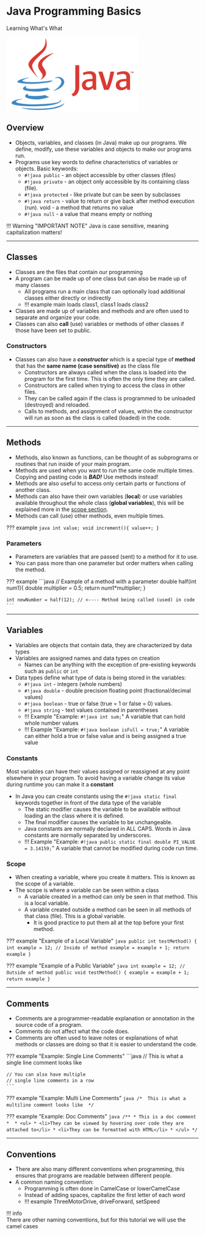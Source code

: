 # Java Programming Basics

Learning What's What

![Java](../assets/images/logos/java.png)

## Overview

- Objects, variables, and classes (in Java) make up our programs. We define, modify, use these variables and objects to make our programs run.
- Programs use key words to define characteristics of variables or objects. Basic keywords:
    - `#!java public` - an object accessible by other classes (files)
    - `#!java private` - an object only accessible by its containing class (file).
    - `#!java protected` - like private but can be seen by subclasses
    - `#!java return` - value to return or give back after method execution (run). void - a method that returns no value
    - `#!java null` - a value that means empty or nothing

!!! Warning "IMPORTANT NOTE"
	Java is case sensitive, meaning capitalization matters!
***

## Classes

- Classes are the files that contain our programming
- A program can be made up of one class but can also be made up of many classes
    - All programs run a main class that can optionally load additional classes either directly or indirectly 
    - !!! example
    	main loads class1, class1 loads class2
- Classes are made up of variables and methods and are often used to separate and organize your code.
- Classes can also **call** (use) variables or methods of other classes if those have been set to public.

### Constructors
<!-- TODO: Add info about keyword new -->

- Classes can also have a ***constructor*** which is a special type of **method** that has the **same name (case sensitive)** as the class file
    - Constructors are always called when the class is loaded into the program for the first time. This is often the only time they are called.
    - Constructors are called when trying to access the class in other files.
    - They can be called again if the class is programmed to be unloaded (destroyed) and reloaded.
    - Calls to methods, and assignment of values, within the constructor will run as soon as the class is called (loaded) in the code.

***

## Methods

- Methods, also known as functions, can be thought of as subprograms or routines that run inside of your main program.
- Methods are used when you want to run the same code multiple times. Copying and pasting code is ***BAD!*** Use methods instead!
- Methods are also useful to access only certain parts or functions of another class.
- Methods can also have their own variables (**local**) or use variables available throughout the whole class (**global variables**), this will be explained more in the [scope section](#scope).
- Methods can call (use) other methods, even multiple times.

??? example
	```java
	int value;
    void increment(){
		value++;
	}
	```

### Parameters

- Parameters are variables that are passed (sent) to a method for it to use.
- You can pass more than one parameter but order matters when calling the method.

??? example
	```java
    // Example of a method with a parameter
    double half(int num1){ 
        double multiplier = 0.5;
        return num1*multiplier; 
    }

    int newNumber = half(12); // <---- Method being called (used) in code
	```

***

## Variables
<!-- TODO: Add note about constants -->

- Variables are objects that contain data, they are characterized by data types
- Variables are assigned names and data types on creation
    - Names can be anything with the exception of pre-existing keywords such as `public` or `int`
- Data types define what type of data is being stored in the variables:
    - `#!java int` - integers (whole numbers)
    - `#!java double` - double precision floating point (fractional/decimal values) 
    - `#!java boolean` - true or false (true = 1 or false = 0) values.
    - `#!java string` - text values contained in parentheses
    - !!! Example "Example: `#!java int sum;`"
    	A variable that can hold whole number values
	- !!! Example "Example: `#!java boolean isFull = true;`"
    	A variable can either hold a true or false value and is being assigned a true value

### Constants

Most variables can have their values assigned or reassigned at any point elsewhere in your program. To avoid having a variable change its value during runtime you can make it a **constant**

- In Java you can create constants using the `#!java static final` keywords together in front of the data type of the variable
    - The static modifier causes the variable to be available without loading an the class where it is defined. 
    - The final modifier causes the variable to be unchangeable.
    - Java constants are normally declared in ALL CAPS. Words in Java constants are normally separated by underscores.
    - !!! Example "Example: `#!java public static final double PI_VALUE = 3.14159;`"
        A variable that cannot be modified during code run time.
  
### Scope

- When creating a variable, where you create it matters. This is known as the scope of a variable.
- The scope is where a variable can be seen within a class
    - A variable created in a method can only be seen in that method. This is a local variable.
    - A variable created outside a method can be seen in all methods of that class (file). This is a global variable.
        - It is good practice to put them all at the top before your first method.

??? example "Example of a Local Variable"
	```java
    public int testMethod() {
        int example = 12; // Inside of method
        example = example + 1;
        return example
    }
	```    

??? example "Example of a Public Variable"
	```java
    int example = 12; // Outside of method
    public void testMethod() {
        example = example + 1;
        return example
    }
	```
***

## Comments

- Comments are a programmer-readable explanation or annotation in the source code of a program.
- Comments do not affect what the code does.
- Comments are often used to leave notes or explanations of what methods or classes are doing so that it is easier to understand the code.

??? example "Example: Single Line Comments"
	```java
    // This is what a single line comment looks like

    // You can also have multiple
    // single line comments in a row
    ```

??? example "Example: Multi Line Comments"
	```java
    /* 
    This is what a
    multiline comment
    looks like 
    */
    ```

??? example "Example: Doc Comments"
	```java
    /**
     * This is a doc comment
     * 
     * <ul>
     * <li>They can be viewed by hovering over code they are attached to</li>
     * <li>They can be formatted with HTML</li>
     * </ul>
    */
	```

***

## Conventions

- There are also many different conventions when programming, this ensures that programs are readable between different people.
- A common naming convention:
    - Programming is often done in CamelCase or lowerCamelCase
    - Instead of adding spaces, capitalize the first letter of each word 
    - !!! example
        ThreeMotorDrive, driveForward, setSpeed

!!! info  
    There are other naming conventions, but for this tutorial we will use the camel cases
